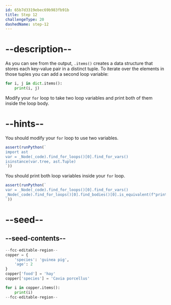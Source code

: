 ```yaml
---
id: 65b7d3319ebec69b983fb91b
title: Step 12
challengeType: 20
dashedName: step-12
---
```


# --description--

As you can see from the output, `.items()` creates a data structure that stores each key-value pair in a distinct tuple. To iterate over the elements in those tuples you can add a second loop variable:

```py
for i, j in dict.items():
    print(i, j)
```

Modify your `for` loop to take two loop variables and print both of them inside the loop body.

# --hints--

You should modify your `for` loop to use two variables.

```js
assert(runPython(`
import ast
var = _Node(_code).find_for_loops()[0].find_for_vars()
isinstance(var.tree, ast.Tuple)
`))
```

You should print both loop variables inside your `for` loop.

```js
assert(runPython(`
var = _Node(_code).find_for_loops()[0].find_for_vars()
_Node(_code).find_for_loops()[0].find_bodies()[0].is_equivalent(f"print{var}")
`))
```

# --seed--

## --seed-contents--

```py
--fcc-editable-region--
copper = {
    'species': 'guinea pig',
    'age': 2
}
copper['food'] = 'hay'
copper['species'] = 'Cavia porcellus'

for i in copper.items():
    print(i)
--fcc-editable-region--
```
